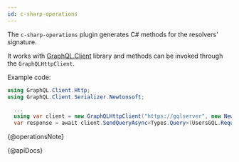 ```yaml
---
id: c-sharp-operations
---
```


The `c-sharp-operations` plugin generates C# methods for the resolvers' signature.

It works with [GraphQL.Client](https://nuget.org/packages/GraphQL.Client) library and methods can be invoked through the `GraphQLHttpClient`.

Example code:

```c#
using GraphQL.Client.Http;
using GraphQL.Client.Serializer.Newtonsoft;

  ...
  using var client = new GraphQLHttpClient("https://gqlserver", new NewtonsoftJsonSerializer());
  var response = await client.SendQueryAsync<Types.Query>(UsersGQL.Request());
```

{@operationsNote}

{@apiDocs}
